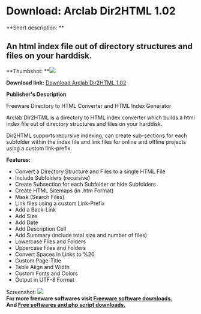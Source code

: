 # Download: Arclab Dir2HTML 1.02

**Short description: **

## An html index file out of directory structures and files on your harddisk.

  
**Thumbshot: **![](http://www.freewarefiles.com/screenshot/aclbdir2html_md.jpg)   
  
**Download link:** [Download Arclab Dir2HTML 1.02](http://freesoftwares.boysofts.com/Arclab-Dir2HTML_program_50566.html)  
  

**Publisher's Description**  
  

Freeware Directory to HTML Converter and HTML Index Generator

Arclab Dir2HTML is a directory to HTML index converter which builds a html
index file out of directory structures and files on your harddisk.

Dir2HTML supports recursive indexing, can create sub-sections for each
subfolder within the index file and link files for online and offline projects
using a custom link-prefix.

**Features:**

  * Convert a Directory Structure and Files to a single HTML File 
  * Include Subfolders (recursive) 
  * Create Subsection for each Subfolder or hide Subfolders 
  * Create HTML Sitemaps (in .htm Format) 
  * Mask (Search Files) 
  * Link files using a custom Link-Prefix 
  * Add a Back-Link 
  * Add Size 
  * Add Date 
  * Add Description Cell 
  * Add Summary (include total size and number of files) 
  * Lowercase Files and Folders 
  * Uppercase Files and Folders 
  * Convert Spaces in Links to %20 
  * Custom Page-Title 
  * Table Align and Width 
  * Custom Fonts and Colors 
  * Output in UTF-8 Format 

  
  
Screenshot: ![](http://www.freewarefiles.com/screenshot/aclbdir2html.jpg)  
**For more freeware softwares visit [Freeware software downloads.](http://freesoftwares.boysofts.com/)**   
**And [Free softwares and php script downloads.](http://www.boysofts.com/)**

